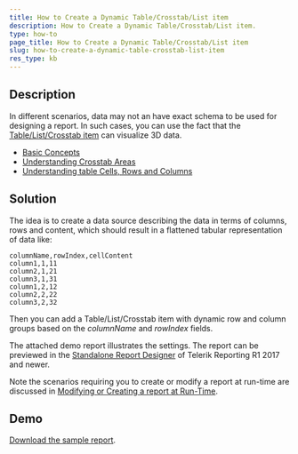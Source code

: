 ```yaml
---
title: How to Create a Dynamic Table/Crosstab/List item
description: How to Create a Dynamic Table/Crosstab/List item.
type: how-to
page_title: How to Create a Dynamic Table/Crosstab/List item
slug: how-to-create-a-dynamic-table-crosstab-list-item
res_type: kb
---
```


  
## Description

In different scenarios, data may not an have exact schema to be used for designing a report. In such cases, you can use the fact that the [Table/List/Crosstab item](../table-working-with-table-cross-table-list-items) can visualize 3D data.

- [Basic Concepts](../table-understanding-table-items)
- [Understanding Crosstab Areas](../table-understanding-crosstab-areas)
- [Understanding table Cells, Rows and Columns](../table-understanding-cells-rows-columns)

  
## Solution

The idea is to create a data source describing the data in terms of columns, rows and content, which should result in a flattened tabular representation of data like:

```
columnName,rowIndex,cellContent
column1,1,11
column2,1,21
column3,1,31
column1,2,12
column2,2,22
column3,2,32
```

Then you can add a Table/List/Crosstab item with dynamic row and column groups based on the *columnName* and *rowIndex* fields.  

The attached demo report illustrates the settings. The report can be previewed in the [Standalone Report Designer](../standalone-report-designer) of Telerik Reporting R1 2017 and newer.

Note the scenarios requiring you to create or modify a report at run-time are discussed in [Modifying or Creating a report at Run-Time](./modifying-or-creating-a-report-at-run-time).

## Demo
[Download the sample report](resources/reportdynamiccolumns.zip).
